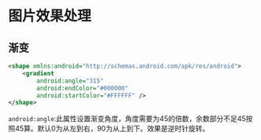# 图片效果处理



## 渐变

```xml
<shape xmlns:android="http://schemas.android.com/apk/res/android">
    <gradient
        android:angle="315"
        android:endColor="#000000"
        android:startColor="#FFFFFF" />
</shape>
```

``android:angle``:此属性设置渐变角度，角度需要为45的倍数，余数部分不足45按照45算。默认0为从左到右，90为从上到下。效果是逆时针旋转。



